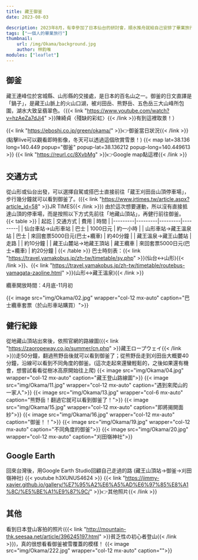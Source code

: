 ```yaml
---
title: 藏王御釜
date: 2023-08-03

description: 2023年8月，有幸參加了日本仙台的研討會，順水推舟就給自己安排了畢業旅行。畢旅的第一站來到了藏王御釜，一睹令人屏息的火山口湖！ #會出現在縮圖上方，沒打的話，會直接顯示內文
tags: ["一個人的畢業旅行"]
thumbnail:
    url: /img/Okama/background.jpg
    author: 林鈞唯
modules: ["leaflet"]
---
```


## 御釜

藏王連峰位於宮城縣、山形縣的交接處，是日本的百名山之一。御釜的日文直譯是「鍋子」，是藏王山脈上的火山口湖，被刈田岳、熊野岳、五色岳三大山峰所包圍，湖水大致呈翡翠色。（{{< link "https://www.youtube.com/watch?v=hzAeZa7dJj4" >}}陳綺貞〈殘缺的彩虹〉{{< /link >}}有到這裡取景！）

{{< link "https://eboshi.co.jp/green/okama/" >}}👉御釜當日狀況{{< /link >}}
(點擊live可以觀看即時影像，冬天可以透過這個欣賞雪景！)
{{< map lat=38.136 long=140.449 popup="御釜" popup-lat=38.136212 popup-long=140.449613 >}}
{{< link "https://reurl.cc/8XvbMg" >}}👉Google map點這裡{{< /link >}}

## 交通方式

從山形或仙台出發，可以選擇自駕或搭巴士直接前往「蔵王刈田岳山頂停車場」，步行幾分鐘就可以看到御釜了。({{< link "https://www.jrtimes.tw/article.aspx?article_id=58" >}}JR TIMES{{< /link >}}) 由於這次想要運動，所以沒有直接抵達山頂的停車場，而是按照以下方式先前往「地藏山頂站」，再健行前往御釜。
{{< table >}}
| 起訖 | 交通方式 | 費用 | 時間 |
|---------|---------|---------|---------|
| 仙台車站->山形車站 | 巴士 | 1000日元 | 約一小時 |
| 山形車站->藏王溫泉站 | 巴士 | 來回套票5000日元(巴士+纜車) | 約40分鐘 |
| 藏王溫泉->藏王山麓站 | 走路 |  | 約10分鐘 |
| 藏王山麓站->地藏王頂站 | 藏王纜車 | 來回套票5000日元(巴士+纜車) | 約20分鐘 |
{{< /table >}}
巴士時刻表：{{< link "https://travel.yamakobus.jp/zh-tw/timetable/sy.php" >}}(仙台<->山形){{< /link >}}、{{< link "https://travel.yamakobus.jp/zh-tw/timetable/routebus-yamagata-zaoline.html" >}}(山形<->藏王溫泉){{< /link >}}

纜車開放時間：4月底-11月初

{{< image src="img/Okama/02.jpg" wrapper="col-12 mx-auto" caption="巴士纜車套票（於山形車站購買）">}}

## 健行紀錄

從地藏山頂站出來後，依照官網的路線圖({{< link "https://zaoropeway.co.jp/summer/cn.php" >}}藏王ロープウェイ{{< /link >}})走50分鐘，翻過熊野岳後就可以看到御釜了；從熊野岳走到刈田岳大概要40分鐘，沿線可以看到不同角度的御釜。(這次走起來還蠻輕鬆的，之後如果還有機會，想嘗試看看從樹冰高原開始往上爬)
{{< image src="img/Okama/04.jpg" wrapper="col-12 mx-auto" caption="藏王登山路線圖">}}
{{< image src="img/Okama/11.jpg" wrapper="col-12 mx-auto" caption="遇到來爬山的一家人">}}
{{< image src="img/Okama/13.jpg" wrapper="col-6 mx-auto" caption="熊野岳！翻過它就可以看到御釜了！">}}
{{< image src="img/Okama/15.jpg" wrapper="col-12 mx-auto" caption="即將揭開面紗">}}
{{< image src="img/Okama/16.jpg" wrapper="col-12 mx-auto" caption="御釜！！">}}
{{< image src="img/Okama/19.jpg" wrapper="col-12 mx-auto" caption="不同角度的御釜">}}
{{< image src="img/Okama/20.jpg" wrapper="col-12 mx-auto" caption="刈田嶺神社">}}

## Google Earth

回來台灣後，用Google Earth Studio回顧自己走過的路
(藏王山頂站->御釜->刈田嶺神社)
{{< youtube h3XUNUS4624 >}}
{{< link "https://jimmy-xavier.github.io/gallery/%E7%95%A2%E6%A5%AD%E6%97%85%E8%A1%8C/%E5%BE%A1%E9%87%9C/" >}}👉其他照片{{< /link >}}

## 其他

看到日本登山客拍的照片({{< link "http://mountain-thk.seesaa.net/article/396245197.html" >}}貧乏性の初心者登山{{< /link >}})，真的很想看看御釜被雪覆蓋的模樣！
{{< image src="img/Okama/222.jpg" wrapper="col-12 mx-auto" caption="">}}
